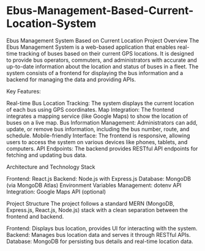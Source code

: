 # Ebus-Management-Based-Current-Location-System
Ebus Management System Based on Current Location
Project Overview
The Ebus Management System is a web-based application that enables real-time tracking of buses based on their current GPS locations. It is designed to provide bus operators, commuters, and administrators with accurate and up-to-date information about the location and status of buses in a fleet. The system consists of a frontend for displaying the bus information and a backend for managing the data and providing APIs.

Key Features:

Real-time Bus Location Tracking: The system displays the current location of each bus using GPS coordinates.
Map Integration: The frontend integrates a mapping service (like Google Maps) to show the location of buses on a live map.
Bus Information Management: Administrators can add, update, or remove bus information, including the bus number, route, and schedule.
Mobile-friendly Interface: The frontend is responsive, allowing users to access the system on various devices like phones, tablets, and computers.
API Endpoints: The backend provides RESTful API endpoints for fetching and updating bus data.

Architecture and Technology Stack

Frontend: React.js
Backend: Node.js with Express.js
Database: MongoDB (via MongoDB Atlas)
Environment Variables Management: dotenv
API Integration: Google Maps API (optional)

Project Structure
The project follows a standard MERN (MongoDB, Express.js, React.js, Node.js) stack with a clean separation between the frontend and backend.

Frontend: Displays bus location, provides UI for interacting with the system.
Backend: Manages bus location data and serves it through RESTful APIs.
Database: MongoDB for persisting bus details and real-time location data.
